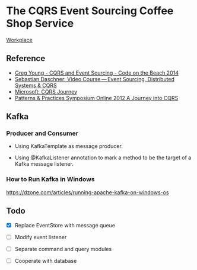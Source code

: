 # The CQRS Event Sourcing Coffee Shop Service  

[Workplace](https://github.com/EddieChoCho/scalable-coffee-shop/tree/master/coffee-shop-blueprint)

## Reference
* [Greg Young - CQRS and Event Sourcing - Code on the Beach 2014](https://youtu.be/JHGkaShoyNs)
* [Sebastian Daschner: Video Course — Event Sourcing, Distributed Systems & CQRS](https://blog.sebastian-daschner.com/entries/event_sourcing_cqrs_video_course)
* [Microsoft: CQRS Journey](https://docs.microsoft.com/en-us/previous-versions/msp-n-p/jj554200(v=pandp.10))
* [Patterns & Practices Symposium Online 2012 A Journey into CQRS](https://youtu.be/MSof4jl6cNg)

## Kafka

### Producer and Consumer
* Using KafkaTemplate as message producer.

* Using @KafkaListener annotation to mark a method to be the target of a Kafka message listener.

### How to Run Kafka in Windows

https://dzone.com/articles/running-apache-kafka-on-windows-os

## Todo
- [x] Replace EventStore with message queue
- [ ] Modify event listener
- [ ] Separate command and query modules
- [ ] Cooperate with database
 
